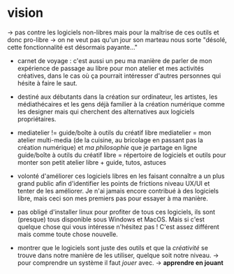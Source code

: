 # vision


-> pas contre les logiciels non-libres mais pour la maîtrise de ces outils et donc pro-libre -> on ne veut pas qu'un jour son marteau nous sorte "désolé, cette fonctionnalité est désormais payante..."

- carnet de voyage : c'est aussi un peu ma manière de parler de mon expérience de passage au libre pour mon atelier et mes activités créatives, dans le cas où ça pourrait intéresser d'autres personnes qui hésite à faire le saut.

- destiné aux débutants dans la création sur ordinateur, les artistes, les médiathécaires et les gens déjà familier à la création numérique comme les designer mais qui cherchent des alternatives aux logiciels propriétaires.

- mediatelier != guide/boîte à outils du créatif libre
mediatelier = mon atelier multi-media (de la cuisine, au bricolage en passant pas la création numérique) et *ma philosophie* que je partage en ligne
guide/boîte à outils du créatif libre = répertoire de logiciels et outils pour monter son petit atelier libre + guide, tutos, astuces

- volonté d'améliorer ces logiciels libres en les faisant connaître a un plus grand public afin d'identifier les points de frictions niveau UX/UI et tenter de les améliorer. Je n'ai jamais encore contribué à des logiciels libre, mais ceci son mes premiers pas pour essayer à ma manière.

- pas obligé d'installer linux pour profiter de tous ces logiciels, ils sont (presque) tous disponible sous Windows et MacOS. Mais si c'est quelque chose qui vous intéresse n'hésitez pas ! C'est assez différent mais comme toute chose nouvelle.

- montrer que le logiciels sont juste des outils et que la *créativité* se trouve dans notre manière de les utiliser, quelque soit notre niveau. -> pour comprendre un système il faut *jouer* avec. -> **apprendre en jouant**

